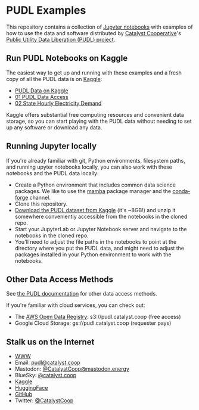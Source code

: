 # PUDL Examples

This repository contains a collection of
[Jupyter notebooks](https://jupyter.org) with examples of how to use the data
and software distributed by [Catalyst Cooperative](https://catalyst.coop)'s
[Public Utility Data Liberation (PUDL) project](https://github.com/catalyst-cooperative/pudl).

## Run PUDL Notebooks on Kaggle

The easiest way to get up and running with these examples and a fresh copy of all the
PUDL data is on [Kaggle](https://www.kaggle.com):

- [PUDL Data on Kaggle](https://www.kaggle.com/datasets/catalystcooperative/pudl-project/data)
- [01 PUDL Data Access](https://www.kaggle.com/code/catalystcooperative/01-pudl-data-access)
- [02 State Hourly Electricity Demand](https://www.kaggle.com/code/catalystcooperative/02-state-hourly-electricity-demand)

Kaggle offers substantial free computing resources and convenient data storage, so you
can start playing with the PUDL data without needing to set up any software or download
any data.

## Running Jupyter locally

If you're already familiar with git, Python environments, filesystem paths, and running
upyter notebooks locally, you can also work with these notebooks and the PUDL data locally:

- Create a Python environment that includes common data science packages. We like to use
  the [mamba](https://github.com/mamba-org/mamba) package manager and the
  [conda-forge](https://conda-forge.org/#about) channel.
- Clone this repository.
- [Download the PUDL dataset from Kaggle](https://www.kaggle.com/datasets/catalystcooperative/pudl-project/download) (it's ~8GB!) and unzip it somewhere conveniently accessible from the
  notebooks in the cloned repo.
- Start your JupyterLab or Jupyter Notebook server and navigate to the notebooks in
  the cloned repo.
- You'll need to adjust the file paths in the notebooks to point at the directory where
  you put the PUDL data, and might need to adjust the packages installed in your Python
  environment to work with the notebooks.

## Other Data Access Methods

See [the PUDL documentation](https://catalystcoop-pudl.readthedocs.io/en/latest/data_access.html)
for other data access methods.

If you're familiar with cloud services, you can check out:

- The [AWS Open Data Registry](https://registry.opendata.aws/catalyst-cooperative-pudl/):
  s3://pudl.catalyst.coop (free access)
- Google Cloud Storage: gs://pudl.catalyst.coop (requester pays)

## Stalk us on the Internet

- [WWW](https://catalyst.coop)
- Email: [pudl@catalyst.coop](mailto:pudl@catalyst.coop)
- Mastodon: [@CatalystCoop@mastodon.energy](https://mastodon.energy/@CatalystCoop)
- BlueSky: [@catalyst.coop](https://bsky.app/profile/catalyst.coop)
- [Kaggle](https://www.kaggle.com/catalystcooperative)
- [HuggingFace](https://huggingface.co/catalystcooperative)
- [GitHub](https://github.com/catalyst-cooperative)
- Twitter: [@CatalystCoop](https://twitter.com/CatalystCoop)
